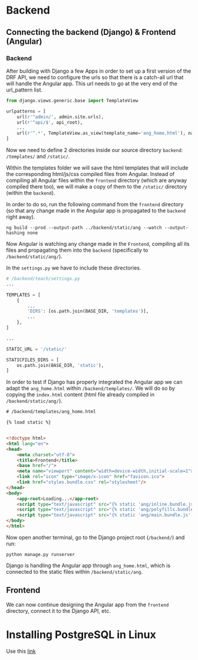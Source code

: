 # Backend

## Connecting the backend (Django) & Frontend (Angular)

### Backend

After building with Django a few Apps in order to set up a first version of the DRF API, we need to configure the urls so that there is a catch-all url that will handle the Angular app. This url needs to go at the very end of the url_pattern list.

```python
from django.views.generic.base import TemplateView

urlpatterns = [
    url(r'^admin/', admin.site.urls),
    url(r'^api/$', api_root),
    ...
    url(r'^.*', TemplateView.as_view(template_name='ang_home.html'), name='home'), #catch-all url, rendered in ang_home.html
]
```
Now we need to define 2 directories inside our source directory `backend`: `/templates/` and `/static/`.

Within the templates folder we will save the html templates that will include the corresponding html/js/css compiled files from Angular. Instead of compiling all Angular files within the `frontend` directory (which are anyway compiled there too), we will make a copy of them to the `/static/` directory (within the `backend`).

In order to do so, run the following command from the `frontend` directory (so that any change made in the Angular app is propagated to the `backend` right away).

```shell
ng build --prod --output-path ../backend/static/ang --watch --output-hashing none
```
Now Angular is watching any change made in the `Frontend`, compiling all its files and propagating them into the `backend` (specifically to `/backend/static/ang/`).

In the `settings.py` we have to include these directories.

```python
# /backend/teach/settings.py
...

TEMPLATES = [
    {
    	...
        'DIRS': [os.path.join(BASE_DIR, 'templates')],
        ...
    },
]

...

STATIC_URL = '/static/'

STATICFILES_DIRS = [
    os.path.join(BASE_DIR, 'static'),
]
```

In order to test if Django has properly integrated the Angular app we can adapt the `ang_home.html` within `/backend/templates/`. We will do so by copying the `index.html` content (html file already compiled in `/backend/static/ang/`).

```html
# /backend/templates/ang_home.html

{% load static %}


<!doctype html>
<html lang="en">
<head>
	<meta charset="utf-8">
	<title>Frontend</title>
	<base href="/">
	<meta name="viewport" content="width=device-width,initial-scale=1">
	<link rel="icon" type="image/x-icon" href="favicon.ico">
	<link href="styles.bundle.css" rel="stylesheet"/>
</head>
<body>
	<app-root>Loading...</app-root>
	<script type="text/javascript" src="{% static 'ang/inline.bundle.js' %}"></script>
	<script type="text/javascript" src="{% static 'ang/polyfills.bundle.js' %}"></script>
	<script type="text/javascript" src="{% static 'ang/main.bundle.js' %}"></script>
</body>
</html>

```

Now open another terminal, go to the Django project root (`/backend/`) and run:

```shell
python manage.py runserver
```

Django is handling the Angular app through `ang_home.html`, which is connected to the static files within `/backend/static/ang`.

## Frontend

We can now continue designing the Angular app from the `frontend` directory, connect it to the Django API, etc.


# Installing PostgreSQL in Linux

Use this [link](https://www.digitalocean.com/community/tutorials/how-to-use-postgresql-with-your-django-application-on-ubuntu-14-04)

